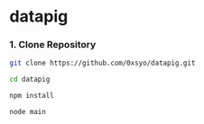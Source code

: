 # datapig

### 1. **Clone Repository**

```bash
git clone https://github.com/0xsyo/datapig.git
```
```bash
cd datapig
```
```bash
npm install
```
```bash
node main
```

